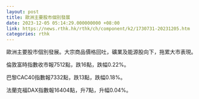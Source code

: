 ```yaml
---
layout: post
title: 歐洲主要股市個別發展
date: 2023-12-05 05:14:29.000000000 +08:00
link: https://news.rthk.hk/rthk/ch/component/k2/1730731-20231205.htm
categories: rthk
---
```


歐洲主要股市個別發展。大宗商品價格回吐，礦業及能源股向下，拖累大市表現。

倫敦富時指數收市報7512點，跌16點，跌幅0.22%。

巴黎CAC40指數報7332點，跌13點，跌幅0.18%。

法蘭克福DAX指數報16404點，升7點，升幅0.04%。
